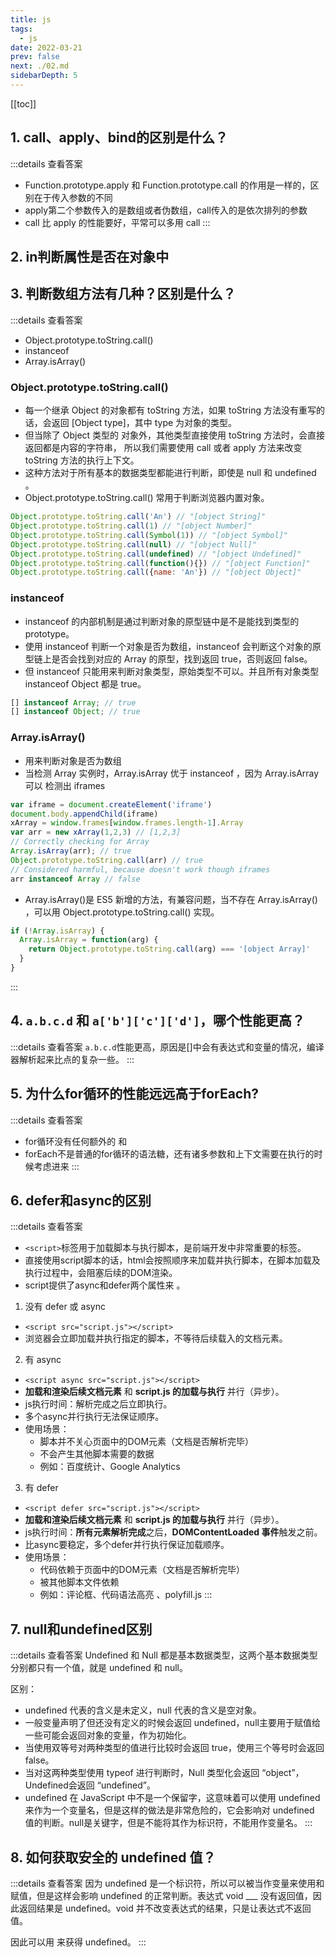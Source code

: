 ```yaml
---
title: js
tags: 
  - js
date: 2022-03-21
prev: false
next: ./02.md
sidebarDepth: 5
---
```


[[toc]]

## 1. call、apply、bind的区别是什么？

:::details 查看答案
- Function.prototype.apply 和 Function.prototype.call 的作用是一样的，区别在于传入参数的不同
- apply第二个参数传入的是数组或者伪数组，call传入的是依次排列的参数
- call 比 apply 的性能要好，平常可以多用 call
:::

## 2. in判断属性是否在对象中 <Badge text="TODO" type="error"/>

## 3. 判断数组方法有几种？区别是什么？

:::details 查看答案
- Object.prototype.toString.call()
- instanceof
- Array.isArray()

### Object.prototype.toString.call()
- 每一个继承 Object 的对象都有 toString 方法，如果 toString 方法没有重写的 话，会返回 [Object type]，其中 type 为对象的类型。
- 但当除了 Object 类型的 对象外，其他类型直接使用 toString 方法时，会直接返回都是内容的字符串， 所以我们需要使用 call 或者 apply 方法来改变 toString 方法的执行上下文。
- 这种方法对于所有基本的数据类型都能进行判断，即使是 null 和 undefined 。
- Object.prototype.toString.call() 常用于判断浏览器内置对象。

```js
Object.prototype.toString.call('An') // "[object String]"
Object.prototype.toString.call(1) // "[object Number]"
Object.prototype.toString.call(Symbol(1)) // "[object Symbol]"
Object.prototype.toString.call(null) // "[object Null]"
Object.prototype.toString.call(undefined) // "[object Undefined]"
Object.prototype.toString.call(function(){}) // "[object Function]"
Object.prototype.toString.call({name: 'An'}) // "[object Object]" 
```

### instanceof
- instanceof 的内部机制是通过判断对象的原型链中是不是能找到类型的 prototype。 
- 使用 instanceof 判断一个对象是否为数组，instanceof 会判断这个对象的原型链上是否会找到对应的 Array 的原型，找到返回 true，否则返回 false。 
- 但 instanceof 只能用来判断对象类型，原始类型不可以。并且所有对象类型 instanceof Object 都是 true。
```js
[] instanceof Array; // true
[] instanceof Object; // true
```

### Array.isArray()
- 用来判断对象是否为数组
- 当检测 Array 实例时，Array.isArray 优于 instanceof ，因为 Array.isArray 可以 检测出 iframes
```js
var iframe = document.createElement('iframe')
document.body.appendChild(iframe)
xArray = window.frames[window.frames.length-1].Array
var arr = new xArray(1,2,3) // [1,2,3]
// Correctly checking for Array
Array.isArray(arr); // true
Object.prototype.toString.call(arr) // true 
// Considered harmful, because doesn't work though iframes
arr instanceof Array // false
```

- Array.isArray()是 ES5 新增的方法，有兼容问题，当不存在 Array.isArray() ，可以用 Object.prototype.toString.call() 实现。
```js
if (!Array.isArray) {
  Array.isArray = function(arg) {
    return Object.prototype.toString.call(arg) === '[object Array]'
  }
}
```
:::

## 4. `a.b.c.d` 和 `a['b']['c']['d']`，哪个性能更高？
:::details 查看答案
`a.b.c.d`性能更高，原因是[]中会有表达式和变量的情况，编译器解析起来比点的复杂一些。
:::

## 5. 为什么for循环的性能远远高于forEach?

:::details 查看答案
- for循环没有任何额外的 <str str="函数调用栈"/> 和 <str str="上下文" />
- forEach不是普通的for循环的语法糖，还有诸多参数和上下文需要在执行的时候考虑进来
:::

## 6. defer和async的区别

:::details 查看答案
- `<script>`标签用于加载脚本与执行脚本，是前端开发中非常重要的标签。
- 直接使用script脚本的话，html会按照顺序来加载并执行脚本，在脚本加载及执行过程中，会阻塞后续的DOM渲染。
- script提供了async和defer两个属性来 <str str="解决DOM渲染阻塞的问题" />。

1. 没有 defer 或 async
  - `<script src="script.js"></script>` 
  - 浏览器会立即加载并执行指定的脚本，不等待后续载入的文档元素。
2. 有 async
  - `<script async src="script.js"></script>`
  - **加载和渲染后续文档元素** 和 **script.js 的加载与执行** 并行（异步）。
  - js执行时间：解析完成之后立即执行。
  - 多个async并行执行无法保证顺序。
  - 使用场景：
      + 脚本并不关心页面中的DOM元素（文档是否解析完毕）
      + 不会产生其他脚本需要的数据
      + 例如：百度统计、Google Analytics
3. 有 defer
  - `<script defer src="script.js"></script>`
  - **加载和渲染后续文档元素** 和 **script.js 的加载与执行** 并行（异步）。
  - js执行时间：**所有元素解析完成**之后，**DOMContentLoaded 事件**触发之前。
  - 比async要稳定，多个defer并行执行保证加载顺序。
  - 使用场景：
      + 代码依赖于页面中的DOM元素（文档是否解析完毕）
      + 被其他脚本文件依赖
      + 例如：评论框、代码语法高亮 、polyfill.js
:::

## 7. null和undefined区别

:::details 查看答案
Undefined 和 Null 都是基本数据类型，这两个基本数据类型分别都只有一个值，就是 undefined 和 null。

区别：
- undefined 代表的含义是未定义，null 代表的含义是空对象。
- 一般变量声明了但还没有定义的时候会返回 undefined，null主要用于赋值给一些可能会返回对象的变量，作为初始化。
- 当使用双等号对两种类型的值进行比较时会返回 true，使用三个等号时会返回 false。
- 当对这两种类型使用 typeof 进行判断时，Null 类型化会返回 “object”，Undefined会返回 “undefined”。
- undefined 在 JavaScript 中不是一个保留字，这意味着可以使用 undefined 来作为一个变量名，但是这样的做法是非常危险的，它会影响对 undefined 值的判断。null是关键字，但是不能将其作为标识符，不能用作变量名。
:::

## 8. 如何获取安全的 undefined 值？

:::details 查看答案
因为 undefined 是一个标识符，所以可以被当作变量来使用和赋值，但是这样会影响 undefined 的正常判断。表达式 void ___ 没有返回值，因此返回结果是 undefined。void 并不改变表达式的结果，只是让表达式不返回值。

因此可以用 <str str="void 0"/> 来获得 undefined。
:::